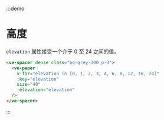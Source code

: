 :::demo

# 高度

`elevation` 属性接受一个介于 0 至 24 之间的值。

```html
<ve-spacer dense class="bg-grey-300 p-3">
  <ve-paper
    v-for="elevation in [0, 1, 2, 3, 4, 6, 8, 12, 16, 24]"
    :key="elevation"
    size="40"
    :elevation="elevation"
  />
</ve-spacer>
```

:::
